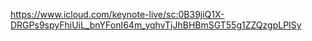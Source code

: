 https://www.icloud.com/keynote-live/sc:0B39jiQ1X-DRGPs9spyFhiUiL_bnYFonI64m_yqhvTjJhBHBmSGT55g1ZZQzgpLPISy
